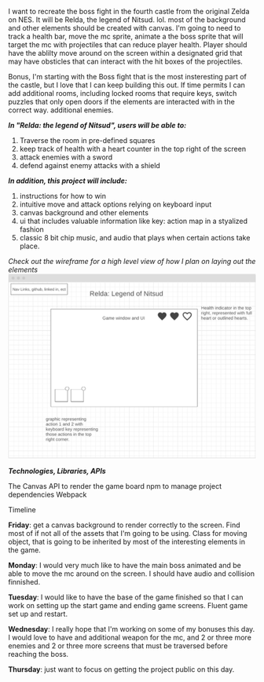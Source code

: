 I want to recreate the boss fight in the fourth castle from the original Zelda on NES. It will be Relda, the legend of Nitsud. lol. most of the background and other elements should be created with canvas. I'm going to need to track a health bar, move the mc sprite, animate a the boss sprite that will target the mc with projectiles that can reduce player health. Player should have the ablilty move around on the screen within a designated grid that may have obsticles that can interact with the hit boxes of the projectiles. 


Bonus, I'm starting with the Boss fight that is the most insteresting part of the castle, but I love that I can keep building this out. If time permits I can add additional rooms, including locked rooms that require keys, switch puzzles that only open doors if the elements are interacted with in the correct way. additional enemies.

__*In "Relda: the legend of Nitsud", users will be able to:*__

1.   Traverse the room in pre-defined squares
2.   keep track of health with a heart counter in the top right of the screen
3.   attack enemies with a sword
4.   defend against enemy attacks with a shield
   
*__In addition, this project will include:__*

1.    instructions for how to win
2.    intuitive move and attack options relying on keyboard input
3.    canvas background and other elements
4.    ui that includes valuable information like key: action map in a styalized fashion
5.    classic 8 bit chip music, and audio that plays when certain actions take place.

*Check out the wireframe for a high level view of how I plan on laying out the elements*
![Wireframe](Capture.PNG)

__*Technologies, Libraries, APIs*__

The Canvas API to render the game board
npm to manage project dependencies
Webpack

Timeline

__Friday__: get a canvas background to render correctly to the screen. Find most of if not all of the assets that I'm going to be using. Class for moving object, that is going to be inherited by most of the interesting elements in the game.

__Monday__: I would very much like to have the main boss animated and be able to move the mc around on the screen. I should have audio and collision finnished.

__Tuesday__: I would like to have the base of the game finished so that I can work on setting up the start game and ending game screens. Fluent game set up and restart.

__Wednesday__: I really hope that I'm working on some of my bonuses this day. I would love to have and additional weapon for the mc, and 2 or three more enemies and 2 or three more screens that must be traversed before reaching the boss.

__Thursday__: just want to focus on getting the project public on this day.